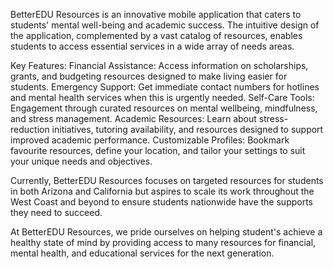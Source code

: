 BetterEDU Resources is an innovative mobile application that caters to students' mental well-being and academic success. The intuitive design of the application, complemented by a vast catalog of resources, enables students to access essential services in a wide array of needs areas.

Key Features:
Financial Assistance: Access information on scholarships, grants, and budgeting resources designed to make living easier for students.
Emergency Support: Get immediate contact numbers for hotlines and mental health services when this is urgently needed.
Self-Care Tools: Engagement through curated resources on mental wellbeing, mindfulness, and stress management.
Academic Resources: Learn about stress-reduction initiatives, tutoring availability, and resources designed to support improved academic performance.
Customizable Profiles: Bookmark favourite resources, define your location, and tailor your settings to suit your unique needs and objectives.

Currently, BetterEDU Resources focuses on targeted resources for students in both Arizona and California but aspires to scale its work throughout the West Coast and beyond to ensure students nationwide have the supports they need to succeed.

At BetterEDU Resources, we pride ourselves on helping student's achieve a healthy state of mind by providing access to many resources for financial, mental health, and educational services for the next generation.
